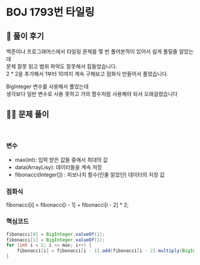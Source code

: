 # BOJ 1793번 타일링

## 🌈 풀이 후기
백준이나 프로그래머스에서 타일링 문제를 몇 번 풀어본적이 있어서 쉽게 풀릴줄 알았는데<br>
문제 잘못 읽고 범위 파악도 잘못해서 힘들었습니다. <br>
2 * 2을 추가해서 1부터 10까지 계속 구해보고 점화식 만들어서 풀었습니다.

BigInteger 변수를 사용해서 풀었는데<br>
생각보다 일반 변수로 사용 못하고 거의 함수처럼 사용해야 되서 오래걸렸습니다

## 👩‍🏫 문제 풀이
<br>

### 변수
- max(int): 입력 받은 값들 중에서 최대의 값
- data(ArrayLisy<Integer>): 데이터들을 계속 저장
- fibonacci(Integer[]) : 피보나치 함수(인줄 알았던) 데이터의 저장 값

### 점화식
fibonacci[i] = fibonacci[i - 1] + fibonacci[i - 2] * 2;

### 핵심코드
``` java
fibonacci[0] = BigInteger.valueOf(1);
fibonacci[1] = BigInteger.valueOf(1);
for (int i = 2; i <= max; i++) {
	fibonacci[i] = fibonacci[i - 1].add(fibonacci[i - 2].multiply(BigInteger.valueOf(2)));
}
```
